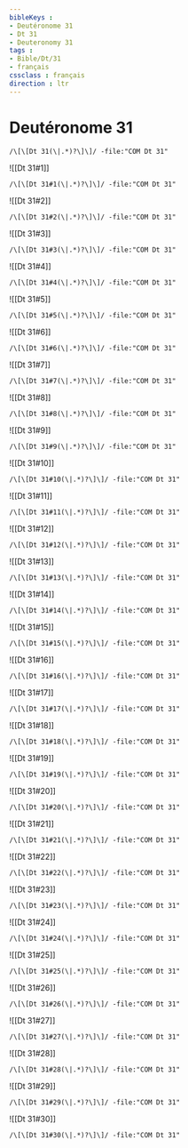 ```yaml
---
bibleKeys : 
- Deutéronome 31
- Dt 31
- Deuteronomy 31
tags : 
- Bible/Dt/31
- français
cssclass : français
direction : ltr
---
```


# Deutéronome 31

```query
/\[\[Dt 31(\|.*)?\]\]/ -file:"COM Dt 31"
```



![[Dt 31#1]]

```query
/\[\[Dt 31#1(\|.*)?\]\]/ -file:"COM Dt 31"
```

![[Dt 31#2]]

```query
/\[\[Dt 31#2(\|.*)?\]\]/ -file:"COM Dt 31"
```

![[Dt 31#3]]

```query
/\[\[Dt 31#3(\|.*)?\]\]/ -file:"COM Dt 31"
```

![[Dt 31#4]]

```query
/\[\[Dt 31#4(\|.*)?\]\]/ -file:"COM Dt 31"
```

![[Dt 31#5]]

```query
/\[\[Dt 31#5(\|.*)?\]\]/ -file:"COM Dt 31"
```

![[Dt 31#6]]

```query
/\[\[Dt 31#6(\|.*)?\]\]/ -file:"COM Dt 31"
```

![[Dt 31#7]]

```query
/\[\[Dt 31#7(\|.*)?\]\]/ -file:"COM Dt 31"
```

![[Dt 31#8]]

```query
/\[\[Dt 31#8(\|.*)?\]\]/ -file:"COM Dt 31"
```

![[Dt 31#9]]

```query
/\[\[Dt 31#9(\|.*)?\]\]/ -file:"COM Dt 31"
```

![[Dt 31#10]]

```query
/\[\[Dt 31#10(\|.*)?\]\]/ -file:"COM Dt 31"
```

![[Dt 31#11]]

```query
/\[\[Dt 31#11(\|.*)?\]\]/ -file:"COM Dt 31"
```

![[Dt 31#12]]

```query
/\[\[Dt 31#12(\|.*)?\]\]/ -file:"COM Dt 31"
```

![[Dt 31#13]]

```query
/\[\[Dt 31#13(\|.*)?\]\]/ -file:"COM Dt 31"
```

![[Dt 31#14]]

```query
/\[\[Dt 31#14(\|.*)?\]\]/ -file:"COM Dt 31"
```

![[Dt 31#15]]

```query
/\[\[Dt 31#15(\|.*)?\]\]/ -file:"COM Dt 31"
```

![[Dt 31#16]]

```query
/\[\[Dt 31#16(\|.*)?\]\]/ -file:"COM Dt 31"
```

![[Dt 31#17]]

```query
/\[\[Dt 31#17(\|.*)?\]\]/ -file:"COM Dt 31"
```

![[Dt 31#18]]

```query
/\[\[Dt 31#18(\|.*)?\]\]/ -file:"COM Dt 31"
```

![[Dt 31#19]]

```query
/\[\[Dt 31#19(\|.*)?\]\]/ -file:"COM Dt 31"
```

![[Dt 31#20]]

```query
/\[\[Dt 31#20(\|.*)?\]\]/ -file:"COM Dt 31"
```

![[Dt 31#21]]

```query
/\[\[Dt 31#21(\|.*)?\]\]/ -file:"COM Dt 31"
```

![[Dt 31#22]]

```query
/\[\[Dt 31#22(\|.*)?\]\]/ -file:"COM Dt 31"
```

![[Dt 31#23]]

```query
/\[\[Dt 31#23(\|.*)?\]\]/ -file:"COM Dt 31"
```

![[Dt 31#24]]

```query
/\[\[Dt 31#24(\|.*)?\]\]/ -file:"COM Dt 31"
```

![[Dt 31#25]]

```query
/\[\[Dt 31#25(\|.*)?\]\]/ -file:"COM Dt 31"
```

![[Dt 31#26]]

```query
/\[\[Dt 31#26(\|.*)?\]\]/ -file:"COM Dt 31"
```

![[Dt 31#27]]

```query
/\[\[Dt 31#27(\|.*)?\]\]/ -file:"COM Dt 31"
```

![[Dt 31#28]]

```query
/\[\[Dt 31#28(\|.*)?\]\]/ -file:"COM Dt 31"
```

![[Dt 31#29]]

```query
/\[\[Dt 31#29(\|.*)?\]\]/ -file:"COM Dt 31"
```

![[Dt 31#30]]

```query
/\[\[Dt 31#30(\|.*)?\]\]/ -file:"COM Dt 31"
```

